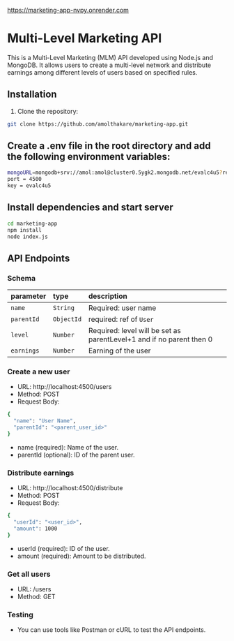 https://marketing-app-nvpy.onrender.com
# Multi-Level Marketing API

This is a Multi-Level Marketing (MLM) API developed using Node.js and MongoDB. It allows users to create a multi-level network and distribute earnings among different levels of users based on specified rules.

## Installation

1. Clone the repository:

```bash
git clone https://github.com/amolthakare/marketing-app.git
```


## Create a .env file in the root directory and add the following environment variables:

```bash
mongoURL=mongodb+srv://amol:amol@cluster0.5ygk2.mongodb.net/evalc4u5?retryWrites=true&w=majority
port = 4500
key = evalc4u5
```


## Install dependencies and start server

```bash
cd marketing-app
npm install
node index.js
```

## API Endpoints

### Schema
| parameter | type | description |
| :---- | :---- | :---- |
| `name` | `String` | Required: user name |
| `parentId` | `ObjectId` | required: ref of `User` |
| `level` | `Number` | Required: level will be set as parentLevel+1 and if no parent then 0 |
| `earnings` | `Number` | Earning of the user |


### Create a new user
- URL: http://localhost:4500/users
- Method: POST
- Request Body:
```bash
{
  "name": "User Name",
  "parentId": "<parent_user_id>"
}

```
- name (required): Name of the user.
- parentId (optional): ID of the parent user.


### Distribute earnings
- URL: http://localhost:4500/distribute
- Method: POST
- Request Body:
```bash
{
  "userId": "<user_id>",
  "amount": 1000
}
```
- userId (required): ID of the user.
- amount (required): Amount to be distributed.

### Get all users
- URL: /users
- Method: GET

### Testing
- You can use tools like Postman or cURL to test the API endpoints.

